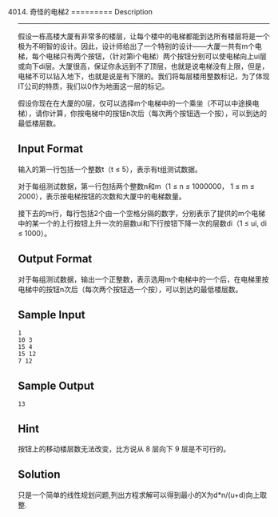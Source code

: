 4014. 奇怪的电梯2
=========
Description
----------
假设一栋高楼大厦有非常多的楼层，让每个楼中的电梯都能到达所有楼层将是一个极为不明智的设计。因此，设计师给出了一个特别的设计——大厦一共有m个电梯，每个电梯只有两个按钮，（针对第i个电梯）两个按钮分别可以使电梯向上ui层或向下di层。大厦很高，保证你永远到不了顶层，也就是说电梯没有上限，但是，电梯不可以钻入地下，也就是说是有下限的。我们将每层楼用整数标记，为了体现IT公司的特质，我们以0作为地面这一层的标记。

假设你现在在大厦的0层，仅可以选择m个电梯中的一个乘坐（不可以中途换电梯），请你计算，你按电梯中的按钮n次后（每次两个按钮选一个按），可以到达的最低楼层数。

Input Format
-----------
输入的第一行包括一个整数t（t ≤ 5），表示有t组测试数据。

对于每组测试数据，第一行包括两个整数n和m（1 ≤ n ≤ 1000000， 1 ≤ m ≤ 2000），表示按电梯按钮的次数和大厦中的电梯数量。

接下去的m行，每行包括2个由一个空格分隔的数字，分别表示了提供的m个电梯中的某一个的上行按钮上升一次的层数ui和下行按钮下降一次的层数di（1 ≤ ui, di ≤ 1000）。

Output Format
------------
对于每组测试数据，输出一个正整数，表示选用m个电梯中的一个后，在电梯里按电梯中的按钮n次后（每次两个按钮选一个按），可以到达的最低楼层数。

Sample Input
-----------
	1
	10 3
	15 4
	15 12
	7 12
Sample Output
-----------
	13
Hint
-----------
按钮上的移动楼层数无法改变，比方说从 8 层向下 9 层是不可行的。


Solution
-----
只是一个简单的线性规划问题,列出方程求解可以得到最小的X为d*n/(u+d)向上取整.